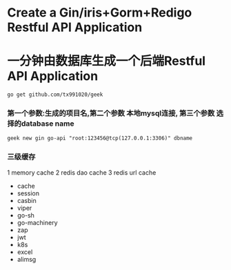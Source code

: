 # Create a Gin/iris+Gorm+Redigo Restful API  Application
# 一分钟由数据库生成一个后端Restful API  Application

```go get github.com/tx991020/geek```

### 第一个参数:生成的项目名,第二个参数 本地mysql连接, 第三个参数 选择的database name
 ```
 geek new gin go-api "root:123456@tcp(127.0.0.1:3306)" dbname
```


### 三级缓存
1 memory cache
2 redis dao cache
3 redis url cache


- cache
- session
- casbin
- viper
- go-sh
- go-machinery
- zap
- jwt
- k8s
- excel
- alimsg

